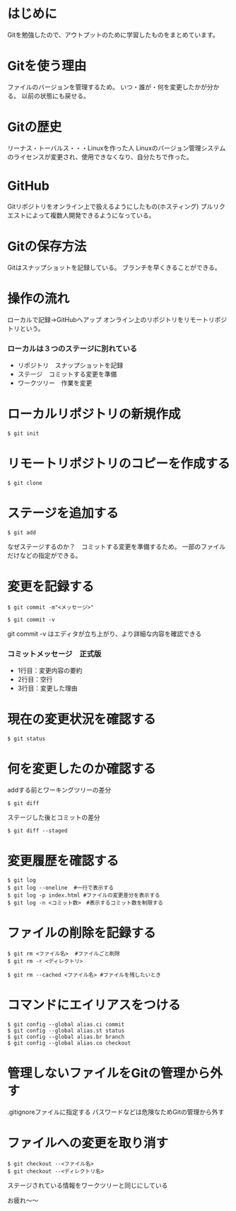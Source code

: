 # はじめに
Gitを勉強したので、アウトプットのために学習したものをまとめています。

# Gitを使う理由
ファイルのバージョンを管理するため。
いつ・誰が・何を変更したかが分かる。
以前の状態にも戻せる。

# Gitの歴史
リーナス・トーバルス・・・Linuxを作った人
Linuxのバージョン管理システムのライセンスが変更され、使用できなくなり、自分たちで作った。

# GitHub
Gitリポジトリをオンライン上で扱えるようにしたもの(ホスティング)
プルリクエストによって複数人開発できるようになっている。

# Gitの保存方法
Gitはスナップショットを記録している。
ブランチを早くきることができる。

# 操作の流れ
ローカルで記録→GitHubへアップ
オンライン上のリポジトリをリモートリポジトリという。

### ローカルは３つのステージに別れている
* リポジトリ　スナップショットを記録
* ステージ　コミットする変更を準備
* ワークツリー　作業を変更

# ローカルリポジトリの新規作成
```linux:ターミナル
$ git init
```
# リモートリポジトリのコピーを作成する
```linux:ターミナル
$ git clone
```

# ステージを追加する
```linux:ターミナル
$ git add 
```
なぜステージするのか？　コミットする変更を準備するため。
一部のファイルだけなどの指定ができる。

# 変更を記録する
```linux:ターミナル
$ git commit -m"<メッセージ>" 
```
```linux:ターミナル
$ git commit -v 
```
git commit -v はエディタが立ち上がり、より詳細な内容を確認できる

### コミットメッセージ　正式版
* 1行目：変更内容の要約
* 2行目：空行
* 3行目：変更した理由

# 現在の変更状況を確認する
```linux:ターミナル
$ git status
```

# 何を変更したのか確認する
addする前とワーキングツリーの差分
```linux:ターミナル
$ git diff
```

ステージした後とコミットの差分
```linux:ターミナル
$ git diff --staged
```

# 変更履歴を確認する
```linux:ターミナル
$ git log 
$ git log --oneline  #一行で表示する
$ git log -p index.html #ファイルの変更差分を表示する
$ git log -n <コミット数>　#表示するコミット数を制限する
```

# ファイルの削除を記録する
```linux:ターミナル
$ git rm <ファイル名>  #ファイルごと削除
$ git rm -r <ディレクトリ>

$ git rm --cached <ファイル名> #ファイルを残したいとき
```
# コマンドにエイリアスをつける
```linux:ターミナル
$ git config --global alias.ci commit
$ git config --global alias.st status
$ git config --global alias.br branch
$ git config --global alias.co checkout
```

# 管理しないファイルをGitの管理から外す
.gitignoreファイルに指定する
パスワードなどは危険なためGitの管理から外す

# ファイルへの変更を取り消す
```linux:ターミナル
$ git checkout --<ファイル名>
$ git checkout --<ディレクトリ名>
```
ステージされている情報をワークツリーと同じにしている

お疲れ～～